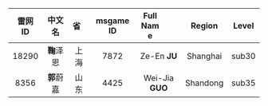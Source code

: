 | 雷网 ID | 中文 名 | <div style="width:5">省</div> | msgame ID | <div style="width:40">Full Name</div> | Region | Level |
|:---:|:---:|:---:|:---:|:---:|:---:|:---:|
| 18290 | **鞠**泽恩 | 上海 | 7872 | Ze-En **JU** | Shanghai | sub30 |
| 8356 | **郭**蔚嘉 | 山东 | 4425 | Wei-Jia **GUO** | Shandong | sub35 |




